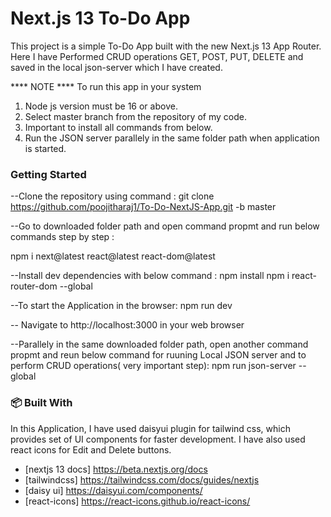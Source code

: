 #  Next.js 13 To-Do App

This project is a simple To-Do App built with the new Next.js 13 App Router. Here I have  Performed CRUD operations GET, POST, PUT, DELETE and saved in the local json-server which I have created.

**** NOTE ****
To run this app in your system 
1. Node js version must be 16 or above.
2. Select master branch from the repository of my code.
3. Important to install all commands from below.
4. Run the JSON server parallely in the same folder path when application is started. 

### Getting Started

--Clone the repository using command :
git clone https://github.com/poojitharaj1/To-Do-NextJS-App.git -b master

--Go to downloaded folder path and open command propmt and run below commands step by step :

npm i next@latest react@latest react-dom@latest

--Install dev dependencies with below command : 
npm install
npm i react-router-dom --global

--To start the Application in the browser:
npm run dev

-- Navigate to http://localhost:3000 in your web browser

--Parallely in the same downloaded folder path, open another command propmt and reun below command for ruuning Local JSON server and to perform CRUD operations( very important step):
npm run json-server --global

### 📦 Built With
In this Application, I have used daisyui plugin for tailwind css, which provides set of UI components for faster development.
I have also used react icons for Edit and Delete buttons.
- [nextjs 13 docs] https://beta.nextjs.org/docs
- [tailwindcss] https://tailwindcss.com/docs/guides/nextjs
- [daisy ui] https://daisyui.com/components/
- [react-icons] https://react-icons.github.io/react-icons/
